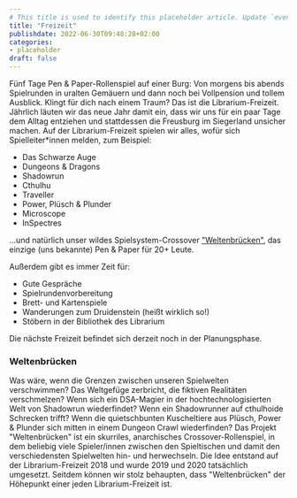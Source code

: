 ```yaml
---
# This title is used to identify this placeholder article. Update `events.html` accordingly.
title: "Freizeit"
publishdate: 2022-06-30T09:48:28+02:00
categories:
- placeholder
draft: false
---
```

Fünf Tage Pen & Paper-Rollenspiel auf einer Burg: Von morgens bis abends Spielrunden in uralten Gemäuern und dann noch bei Vollpension und tollem Ausblick. Klingt für dich nach einem Traum? Das ist die Librarium-Freizeit. Jährlich läuten wir das neue Jahr damit ein, dass wir uns für ein paar Tage dem Alltag entziehen und stattdessen die Freusburg im Siegerland unsicher machen. Auf der Librarium-Freizeit spielen wir alles, wofür sich Spielleiter*innen melden, zum Beispiel: 

* Das Schwarze Auge
* Dungeons & Dragons
* Shadowrun
* Cthulhu
* Traveller
* Power, Plüsch & Plunder
* Microscope
* InSpectres

...und natürlich unser wildes Spielsystem-Crossover ["Weltenbrücken"](#weltenbruecken), das einzige (uns bekannte) Pen & Paper für 20+ Leute.

Außerdem gibt es immer Zeit für:

* Gute Gespräche
* Spielrundenvorbereitung
* Brett- und Kartenspiele
* Wanderungen zum Druidenstein (heißt wirklich so!)
* Stöbern in der Bibliothek des Librarium


Die nächste Freizeit befindet sich derzeit noch in der Planungsphase. 

### Weltenbrücken
Was wäre, wenn die Grenzen zwischen unseren Spielwelten verschwimmen? Das Weltgefüge zerbricht, die fiktiven Realitäten verschmelzen? Wenn sich ein DSA-Magier in der hochtechnologisierten Welt von Shadowrun wiederfindet? Wenn ein Shadowrunner auf cthulhoide Schrecken trifft? Wenn die quietschbunten Kuscheltiere aus Plüsch, Power & Plunder sich mitten in einem Dungeon Crawl wiederfinden? Das Projekt "Weltenbrücken" ist ein skurriles, anarchisches Crossover-Rollenspiel, in dem beliebig viele Spieler/innen zwischen den Spieltischen und damit den verschiedensten Spielwelten hin- und herwechseln. Die Idee entstand auf der Librarium-Freizeit 2018 und wurde 2019 und 2020 tatsächlich umgesetzt. Seitdem können wir stolz behaupten, dass "Weltenbrücken" der Höhepunkt einer jeden Librarium-Freizeit ist.

<!--
>Das uns in den letzten beiden Jahre liebgewordene, verrückte spielweltübergreifende Massen-Rollenspiel "Weltenbrücken" geht online, und zwar am **Samstag, den 30. Januar 2021, von voraussichtlich 14 - 18 Uhr**. Für die Organisation der Rundenwechsel benötigen wir eine verbindliche Anmeldung von euch bis zum **3. Januar 2021 um 18 Uhr**.

>Außerdem suchen wir natürlich schon Spielleiter/innen, die sich vorstellen können, beim Weltenwandelwahnsinn zu spielleiten. Meldet euch in beiden Fällen an vorstand@rpg-librarium.de. Voraussichtlich wird Weltenbrücken über Jitsi stattfinden und ein Intro gibt es vermutlich per YouTube-Livestream. Informationen folgen!
-->
